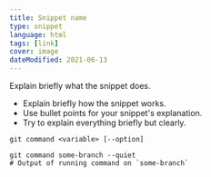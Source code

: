 ```yaml
---
title: Snippet name
type: snippet
language: html
tags: [link]
cover: image
dateModified: 2021-06-13
---
```


Explain briefly what the snippet does.

- Explain briefly how the snippet works.
- Use bullet points for your snippet's explanation.
- Try to explain everything briefly but clearly.

```shell
git command <variable> [--option]
```

```shell
git command some-branch --quiet
# Output of running command on `some-branch`
```

